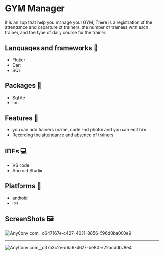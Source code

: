 # GYM Manager

it is an app that help you manage your GYM, There is a registration of the attendance and departure of trainers, the number of trainees with each trainer, and the type of daily course for the trainer.

## Languages and frameworks 📑
* Flutter 
* Dart
* SQL

## Packages 🔎
* Sqflite
* intl

## Features 🥇
* you can add trainers (name, code and photo) and you can edit him
* Recording the attendance and absence of trainers 
## IDEs 💻
* VS code
* Android Studio
## Platforms 📱
* android 
* ios
## ScreenShots 🖼️
![AnyConv com__c647167e-c427-4031-8856-596d0ba000e9](https://user-images.githubusercontent.com/38363762/115417948-5a5e7300-a1f9-11eb-9774-8802f42f8da0.jpg)

-----------------------------------------------------------------------------------------------------------------------------------------------------------------------------------


![AnyConv com__c37a3c2e-d6a6-4627-be80-e22acddb78e4](https://user-images.githubusercontent.com/38363762/115417982-634f4480-a1f9-11eb-9d69-dbeb40eab1a8.jpg)




